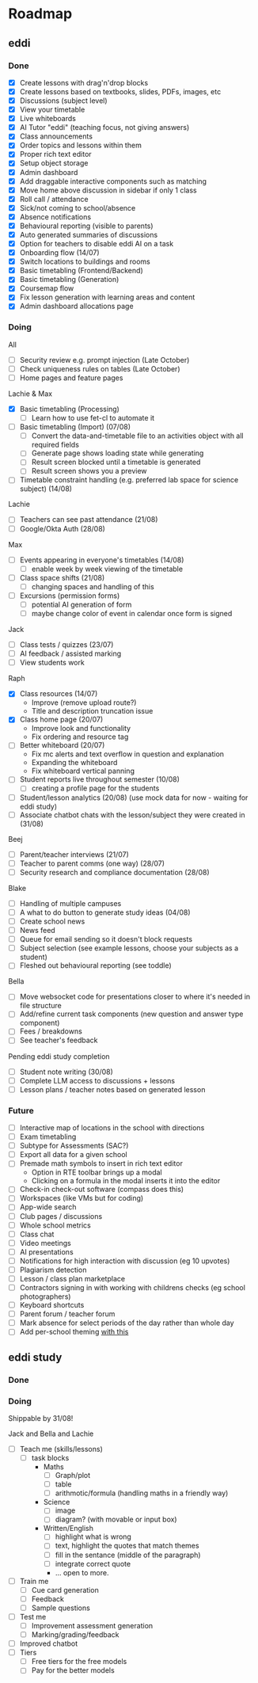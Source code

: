# Roadmap

## eddi

### Done

- [x] Create lessons with drag'n'drop blocks
- [x] Create lessons based on textbooks, slides, PDFs, images, etc
- [x] Discussions (subject level)
- [x] View your timetable
- [x] Live whiteboards
- [x] AI Tutor "eddi" (teaching focus, not giving answers)
- [x] Class announcements
- [x] Order topics and lessons within them
- [x] Proper rich text editor
- [x] Setup object storage
- [x] Admin dashboard
- [x] Add draggable interactive components such as matching
- [x] Move home above discussion in sidebar if only 1 class
- [x] Roll call / attendance
- [x] Sick/not coming to school/absence
- [x] Absence notifications
- [x] Behavioural reporting (visible to parents)
- [x] Auto generated summaries of discussions
- [x] Option for teachers to disable eddi AI on a task
- [x] Onboarding flow (14/07)
- [x] Switch locations to buildings and rooms
- [x] Basic timetabling (Frontend/Backend)
- [x] Basic timetabling (Generation)
- [x] Coursemap flow
- [x] Fix lesson generation with learning areas and content
- [x] Admin dashboard allocations page

### Doing

All

- [ ] Security review e.g. prompt injection (Late October)
- [ ] Check uniqueness rules on tables (Late October)
- [ ] Home pages and feature pages

Lachie & Max

- [x] Basic timetabling (Processing)
  - [ ] Learn how to use fet-cl to automate it
- [ ] Basic timetabling (Import) (07/08)
  - [ ] Convert the data-and-timetable file to an activities object with all required fields
  - [ ] Generate page shows loading state while generating
  - [ ] Result screen blocked until a timetable is generated
  - [ ] Result screen shows you a preview
- [ ] Timetable constraint handling (e.g. preferred lab space for science subject) (14/08)

Lachie

- [ ] Teachers can see past attendance (21/08)
- [ ] Google/Okta Auth (28/08)

Max

- [ ] Events appearing in everyone's timetables (14/08)
  - [ ] enable week by week viewing of the timetable
- [ ] Class space shifts (21/08)
  - [ ] changing spaces and handling of this
- [ ] Excursions (permission forms)
  - [ ] potential AI generation of form
  - [ ] maybe change color of event in calendar once form is signed

Jack

- [ ] Class tests / quizzes (23/07)
- [ ] AI feedback / assisted marking
- [ ] View students work

Raph

- [x] Class resources (14/07)
  - Improve (remove upload route?)
  - Title and description truncation issue
- [x] Class home page (20/07)
  - Improve look and functionality
  - Fix ordering and resource tag
- [ ] Better whiteboard (20/07)
  - Fix mc alerts and text overflow in question and explanation
  - Expanding the whiteboard
  - Fix whiteboard vertical panning
- [ ] Student reports live throughout semester (10/08)
  - [ ] creating a profile page for the students
- [ ] Student/lesson analytics (20/08) (use mock data for now - waiting for eddi study)
- [ ] Associate chatbot chats with the lesson/subject they were created in (31/08)

Beej

- [ ] Parent/teacher interviews (21/07)
- [ ] Teacher to parent comms (one way) (28/07)
- [ ] Security research and compliance documentation (28/08)

Blake

- [ ] Handling of multiple campuses
- [ ] A what to do button to generate study ideas (04/08)
- [ ] Create school news
- [ ] News feed
- [ ] Queue for email sending so it doesn't block requests
- [ ] Subject selection (see example lessons, choose your subjects as a student)
- [ ] Fleshed out behavioural reporting (see toddle)

Bella

- [ ] Move websocket code for presentations closer to where it's needed in file structure
- [ ] Add/refine current task components (new question and answer type component)
- [ ] Fees / breakdowns
- [ ] See teacher's feedback

Pending eddi study completion

- [ ] Student note writing (30/08)
- [ ] Complete LLM access to discussions + lessons
- [ ] Lesson plans / teacher notes based on generated lesson

### Future

- [ ] Interactive map of locations in the school with directions
- [ ] Exam timetabling
- [ ] Subtype for Assessments (SAC?)
- [ ] Export all data for a given school
- [ ] Premade math symbols to insert in rich text editor
  - Option in RTE toolbar brings up a modal
  - Clicking on a formula in the modal inserts it into the editor
- [ ] Check-in check-out software (compass does this)
- [ ] Workspaces (like VMs but for coding)
- [ ] App-wide search
- [ ] Club pages / discussions
- [ ] Whole school metrics
- [ ] Class chat
- [ ] Video meetings
- [ ] AI presentations
- [ ] Notifications for high interaction with discussion (eg 10 upvotes)
- [ ] Plagiarism detection
- [ ] Lesson / class plan marketplace
- [ ] Contractors signing in with working with childrens checks (eg school photographers)
- [ ] Keyboard shortcuts
- [ ] Parent forum / teacher forum
- [ ] Mark absence for select periods of the day rather than whole day
- [ ] Add per-school theming [with this](https://github.com/huntabyte/shadcn-svelte/discussions/1124)

## eddi study

### Done

### Doing

Shippable by 31/08!

Jack and Bella and Lachie

- [ ] Teach me (skills/lessons)
  - [ ] task blocks
    - Maths
      - [ ] Graph/plot
      - [ ] table
      - [ ] arithmotic/formula (handling maths in a friendly way)
    - Science
      - [ ] image
      - [ ] diagram? (with movable or input box)
    - Written/English
      - [ ] highlight what is wrong
      - [ ] text, highlight the quotes that match themes
      - [ ] fill in the sentance (middle of the paragraph)
      - [ ] integrate correct quote
      - ... open to more.
- [ ] Train me
  - [ ] Cue card generation
  - [ ] Feedback
  - [ ] Sample questions
- [ ] Test me
  - [ ] Improvement assessment generation
  - [ ] Marking/grading/feedback
- [ ] Improved chatbot
- [ ] Tiers
  - [ ] Free tiers for the free models
  - [ ] Pay for the better models
